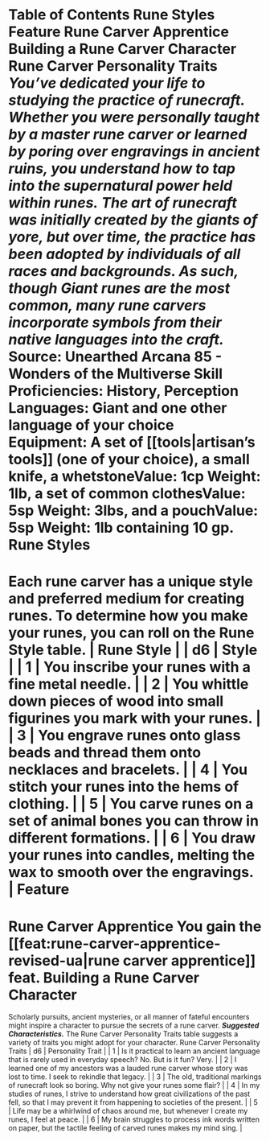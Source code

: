 Table of Contents
Rune Styles
Feature
Rune Carver Apprentice
Building a Rune Carver Character
Rune Carver Personality Traits
***You’ve dedicated your life to studying the practice of runecraft. Whether you were personally taught by a master rune carver or learned by poring over engravings in ancient ruins, you understand how to tap into the supernatural power held within runes.***
***The art of runecraft was initially created by the giants of yore, but over time, the practice has been adopted by individuals of all races and backgrounds. As such, though Giant runes are the most common, many rune carvers incorporate symbols from their native languages into the craft.***
Source: Unearthed Arcana 85 - Wonders of the Multiverse
**Skill Proficiencies:** History, Perception  
**Languages:** Giant and one other language of your choice  
**Equipment:** A set of [[tools|artisan’s tools]] (one of your choice), a small knife, a whetstoneValue: 1cp Weight: 1lb, a set of common clothesValue: 5sp Weight: 3lbs, and a pouchValue: 5sp Weight: 1lb containing 10 gp.
Rune Styles
===========
Each rune carver has a unique style and preferred medium for creating runes. To determine how you make your runes, you can roll on the Rune Style table.
| Rune Style |
| d6 | Style |
| 1 | You inscribe your runes with a fine metal needle. |
| 2 | You whittle down pieces of wood into small figurines you mark with your runes. |
| 3 | You engrave runes onto glass beads and thread them onto necklaces and bracelets. |
| 4 | You stitch your runes into the hems of clothing. |
| 5 | You carve runes on a set of animal bones you can throw in different formations. |
| 6 | You draw your runes into candles, melting the wax to smooth over the engravings. |
Feature
=======
Rune Carver Apprentice
You gain the [[feat:rune-carver-apprentice-revised-ua|rune carver apprentice]] feat.
Building a Rune Carver Character
================================
Scholarly pursuits, ancient mysteries, or all manner of fateful encounters might inspire a character to pursue the secrets of a rune carver.
***Suggested Characteristics.*** The Rune Carver Personality Traits table suggests a variety of traits you might adopt for your character.
Rune Carver Personality Traits
| d6 | Personality Trait |
| 1 | Is it practical to learn an ancient language that is rarely used in everyday speech? No. But is it fun? Very. |
| 2 | I learned one of my ancestors was a lauded rune carver whose story was lost to time. I seek to rekindle that legacy. |
| 3 | The old, traditional markings of runecraft look so boring. Why not give your runes some flair? |
| 4 | In my studies of runes, I strive to understand how great civilizations of the past fell, so that I may prevent it from happening to societies of the present. |
| 5 | Life may be a whirlwind of chaos around me, but whenever I create my runes, I feel at peace. |
| 6 | My brain struggles to process ink words written on paper, but the tactile feeling of carved runes makes my mind sing. |